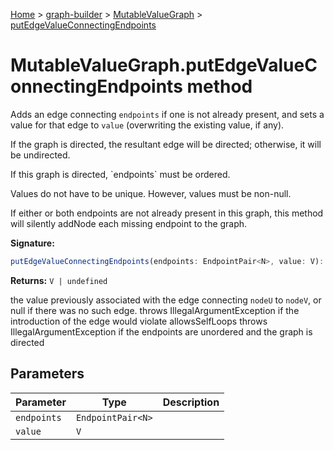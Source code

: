 [Home](./index) &gt; [graph-builder](./graph-builder.md) &gt; [MutableValueGraph](./graph-builder.mutablevaluegraph.md) &gt; [putEdgeValueConnectingEndpoints](./graph-builder.mutablevaluegraph.putedgevalueconnectingendpoints.md)

# MutableValueGraph.putEdgeValueConnectingEndpoints method

Adds an edge connecting `endpoints` if one is not already present, and sets a value for that edge to `value` (overwriting the existing value, if any).

<p>If the graph is directed, the resultant edge will be directed; otherwise, it will be undirected.

<p>If this graph is directed, `endpoints` must be ordered.

<p>Values do not have to be unique. However, values must be non-null.

<p>If either or both endpoints are not already present in this graph, this method will silently addNode each missing endpoint to the graph.

**Signature:**
```javascript
putEdgeValueConnectingEndpoints(endpoints: EndpointPair<N>, value: V): V | undefined;
```
**Returns:** `V | undefined`

the value previously associated with the edge connecting `nodeU` to `nodeV`<!-- -->, or null if there was no such edge. throws IllegalArgumentException if the introduction of the edge would violate allowsSelfLoops throws IllegalArgumentException if the endpoints are unordered and the graph is directed

## Parameters

|  Parameter | Type | Description |
|  --- | --- | --- |
|  `endpoints` | `EndpointPair<N>` |  |
|  `value` | `V` |  |

